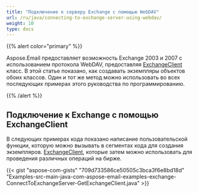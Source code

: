 ```yaml
---
title: "Подключение к серверу Exchange с помощью WebDAV"
url: /ru/java/connecting-to-exchange-server-using-webdav/
weight: 10
type: docs
---
```


{{% alert color="primary" %}}

Aspose.Email предоставляет возможность Exchange 2003 и 2007 с использованием протокола WebDAV, предоставляя [ExchangeClient](https://apireference.aspose.com/email/java/com.aspose.email/exchangeclient) класс. В этой статье показано, как создавать экземпляры объектов обоих классов. Один и тот же метод можно использовать во всех последующих примерах этого руководства по программированию.

{{% /alert %}}
## **Подключение к Exchange с помощью ExchangeClient**
В следующих примерах кода показано написание пользовательской функции, которую можно вызывать в сегментах кода для создания экземпляров. [ExchangeClient](https://apireference.aspose.com/email/java/com.aspose.email/exchangeclient), которые затем можно использовать для проведения различных операций на бирже.

{{< gist "aspose-com-gists" "709d733586ce50505c3bca3f6e8bd18d" "Examples-src-main-java-com-aspose-email-examples-exchange-ConnectToExchangeServer-GetExchangeClient.java" >}}
